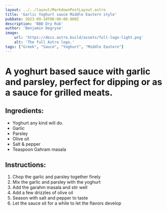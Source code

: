 ```yaml
---
layout: ../../layout/MarkdownPostLayout.astro
title: 'Garlic Yoghurt sauce Middle Eastern style'
pubDate: 2023-09-10T00:00:00.000Z
description: 'BBQ Dry Rub'
author: 'Benjamin Degryse'
image:
    url: 'https://docs.astro.build/assets/full-logo-light.png'
    alt: 'The full Astro logo.'
tags: ["Greek", "Sauce", "Yoghurt", "Middle Eastern"]
---
```



# A yoghurt based sauce with garlic and parsley, perfect for dipping or as a sauce for grilled meats.
## Ingredients:
- Yoghurt any kind will do.
- Garlic
- Parsley
- Olive oil
- Salt & pepper
- Teaspoon Gahram masala

## Instructions:
1. Chop the garlic and parsley together finely
2. Mix the garlic and parsley with the yoghurt
3. Add the garahm masala and stir well
4. Add a few drizzles of olive oil
5. Season with salt and pepper to taste
6. Let the sauce sit for a while to let the flavors develop